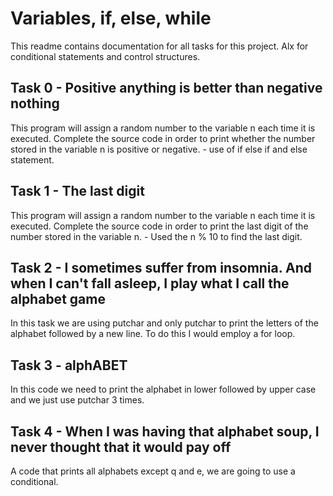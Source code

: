# Variables, if, else, while
This readme contains documentation for all tasks for this project. Alx for conditional statements and control structures.

## Task 0 - Positive anything is better than negative nothing
This program will assign a random number to the variable n each time it is executed. Complete the source code 
in order to print whether the number stored in the variable n is positive or negative. - use of if else if and else statement.

## Task 1 - The last digit
This program will assign a random number to the variable n each time it is executed.
Complete the source code in order to print the last digit of the number stored in the variable n. - Used the n % 10 to find the last digit.

## Task 2 - I sometimes suffer from insomnia. And when I can't fall asleep, I play what I call the alphabet game
In this task we are using putchar and only putchar to print the letters of the alphabet followed by a new line.
To do this I would employ a for loop. 

## Task 3 - alphABET
In this code we need to print the alphabet in lower followed by upper case and we just use putchar 3 times.

## Task 4 - When I was having that alphabet soup, I never thought that it would pay off
A code that prints all alphabets except q and e, we are going to use a conditional.

